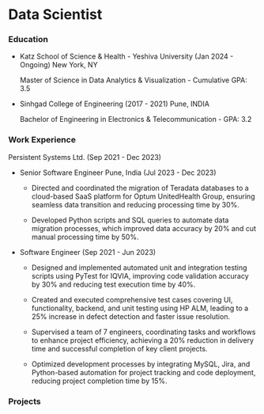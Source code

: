 # Data Scientist

### Education
- Katz School of Science & Health - Yeshiva University (Jan 2024 - Ongoing)  New York, NY
  
   Master of Science in Data Analytics & Visualization - Cumulative GPA: 3.5
  
- Sinhgad College of Engineering (2017 - 2021) Pune, INDIA

   Bachelor of Engineering in Electronics & Telecommunication - GPA: 3.2

### Work Experience

Persistent Systems Ltd. (Sep 2021 - Dec 2023) 

- Senior Software Engineer Pune, India (Jul 2023 - Dec 2023)
  
   -  Directed and coordinated the migration of Teradata databases to a cloud-based SaaS platform for Optum UnitedHealth Group, ensuring seamless data transition and reducing processing time by 30%.
  
   -  Developed Python scripts and SQL queries to automate data migration processes, which improved data accuracy by 20% and cut manual processing time by 50%.

- Software Engineer (Sep 2021 - Jun 2023)
  
    - Designed and implemented automated unit and integration testing scripts using PyTest for IQVIA, improving code validation accuracy by 30% and reducing test execution time by 40%.
      
    - Created and executed comprehensive test cases covering UI, functionality, backend, and unit testing using HP ALM, leading to a 25% increase in defect detection and faster issue resolution.
      
    - Supervised a team of 7 engineers, coordinating tasks and workflows to enhance project efficiency, achieving a 20% reduction in delivery time and successful completion of key client projects.
      
    - Optimized development processes by integrating MySQL, Jira, and Python-based automation for project tracking and code deployment, reducing project completion time by 15%.

### Projects


